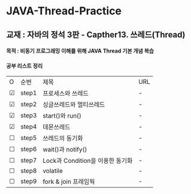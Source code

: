 # JAVA-Thread-Practice

## 교재 : 자바의 정석 3판 - Capther13. 쓰레드(Thread)
#### 목적 : 비동기 프로그래밍 이해를 위해 JAVA Thread 기본 개념 복습

#### 공부 리스트 정리
| | | | |
|-|-|-|-|
|O|순번|제목|URL|
|&#9745;|step1|프로세스와 쓰레드|-|
|&#9745;|step2|싱글쓰레드와 멀티쓰레드|-|
|&#9745;|step3|start()와 run()|-|
|&#9745;|step4|데몬쓰레드|-|
|&#9744;|step5|쓰레드의 동기화|-|
|&#9744;|step6|wait()과 notify()|-|
|&#9744;|step7|Lock과 Condition을 이용한 동기화|-|
|&#9744;|step8|volatile|-|
|&#9744;|step9|fork & join 프레임웍|-|
